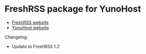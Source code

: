 # FreshRSS package for YunoHost

* [FreshRSS website](http://freshrss.org)
* [YunoHost website](https://yunohost.org)

Changelog:
* Update to FreshRSS 1.2
